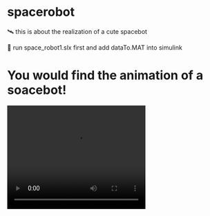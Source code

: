 # spacerobot
:artificial_satellite: this is about the realization of a cute spacebot

:eyes: run space_robot1.slx first and add dataTo.MAT into simulink 
# You would find the animation of a soacebot!

<video width="320" height="240" controls>
  <source src="./spacerobot.mp4" type="space_robot主/mp4">
</video>

